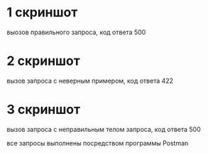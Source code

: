 # 1 скриншот
выозов правильного запроса, код ответа 500

# 2 скриншот
вызов запроса с неверным примером, код ответа 422

# 3 скриншот
вызов запроса с неправильным телом запроса, код ответа 500



все запросы выполнены посредством программы Postman
